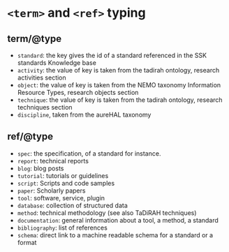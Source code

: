 # `<term>` and `<ref>` typing

## term/@type

* `standard`: the key gives the id of a standard referenced in the SSK standards Knowledge base
* `activity`: the value of key is taken from the tadirah ontology, research activities section
* `object`: the value of key is taken from the NEMO taxonomy Information Resource Types, research objects section
* `technique`: the value of key is taken from the tadirah ontology, research techniques section
* `discipline`, taken from the aureHAL taxonomy

## ref/@type
* `spec`: the specification, of a standard for instance.
* `report`: technical reports
* `blog`: blog posts
* `tutorial`: tutorials or guidelines
* `script`: Scripts and code samples
* `paper`: Scholarly papers
* `tool`: software, service, plugin
* `database`: collection of structured data
* `method`: technical methodology (see also TaDiRAH techniques)
* `documentation`: general information about a tool, a method, a standard
* `bibliography`: list of references
* `schema`: direct link to a machine readable schema for a standard or a format
